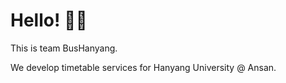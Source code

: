 # Hello! 👋🏼

This is team BusHanyang.

We develop timetable services for Hanyang University @ Ansan.